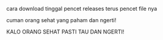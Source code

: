 cara download tinggal pencet releases terus pencet file nya 

cuman orang sehat yang  paham dan ngerti!

KALO ORANG SEHAT PASTI TAU DAN NGERTI!
